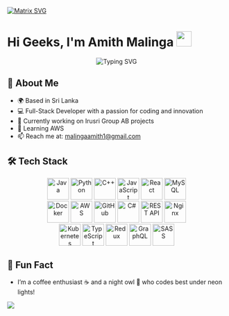 [![Matrix SVG](https://raw.githubusercontent.com/rodrigograca31/rodrigograca31/master/matrix.svg)](https://www.youtube.com/watch?v=SDkAGkd4NLc)

# Hi Geeks, I'm Amith Malinga <img src="https://media.giphy.com/media/hvRJCLFzcasrR4ia7z/giphy.gif" width="35">

<div align="center">
  <img src="https://readme-typing-svg.herokuapp.com?font=ROBOT&size=25&color=39FF14&background=000000¢er=true&vCenter=true&width=490&lines=%3E+Welcome+to+my+GitHub+profile...!;Full-Stack+Developer;Tech+Enthusiast;Problem+Solver" alt="Typing SVG" />
</div>

## 🚀 About Me
- 🌍 Based in Sri Lanka
- 💻 Full-Stack Developer with a passion for coding and innovation
- 🎯 Currently working on Irusri Group AB projects
- 🌱 Learning AWS
- 📫 Reach me at: malingaamith1@gmail.com

## 🛠️ Tech Stack

<div align="center">
  <img src="https://techstack-generator.vercel.app/java-icon.svg" alt="Java" width="50" height="50" title="Java" />
  <img src="https://techstack-generator.vercel.app/python-icon.svg" alt="Python" width="50" height="50" title="Python" />
  <img src="https://techstack-generator.vercel.app/cpp-icon.svg" alt="C++" width="50" height="50" title="C++" />
  <img src="https://techstack-generator.vercel.app/js-icon.svg" alt="JavaScript" width="50" height="50" title="JavaScript" />
  <img src="https://techstack-generator.vercel.app/react-icon.svg" alt="React" width="50" height="50" title="React" />
  <img src="https://techstack-generator.vercel.app/mysql-icon.svg" alt="MySQL" width="50" height="50" title="MySQL" />
</div>

<div align="center">  
  <img src="https://techstack-generator.vercel.app/docker-icon.svg" alt="Docker" width="50" height="50" title="Docker" />
  <img src="https://techstack-generator.vercel.app/aws-icon.svg" alt="AWS" width="50" height="50" title="AWS" />
  <img src="https://techstack-generator.vercel.app/github-icon.svg" alt="GitHub" width="50" height="50" title="GitHub" />
  <img src="https://techstack-generator.vercel.app/csharp-icon.svg" alt="C#" width="50" height="50" title="C#" />
  <img src="https://techstack-generator.vercel.app/restapi-icon.svg" alt="REST API" width="50" height="50" title="REST API" />
  <img src="https://techstack-generator.vercel.app/nginx-icon.svg" alt="Nginx" width="50" height="50" title="Nginx" />
</div>

<div align="center">
  <img src="https://techstack-generator.vercel.app/kubernetes-icon.svg" alt="Kubernetes" width="50" height="50" title="Kubernetes" />
  <img src="https://techstack-generator.vercel.app/ts-icon.svg" alt="TypeScript" width="50" height="50" title="TypeScript" />
  <img src="https://techstack-generator.vercel.app/redux-icon.svg" alt="Redux" width="50" height="50" title="Redux" />
  <img src="https://techstack-generator.vercel.app/graphql-icon.svg" alt="GraphQL" width="50" height="50" title="GraphQL" />
  <img src="https://techstack-generator.vercel.app/sass-icon.svg" alt="SASS" width="50" height="50" title="SASS" />
</div>


## 🎨 Fun Fact
- I’m a coffee enthusiast ☕ and a night owl 🌙 who codes best under neon lights!

<img src="https://user-images.githubusercontent.com/73097560/115834477-dbab4500-a447-11eb-908a-139a6edaec5c.gif">
